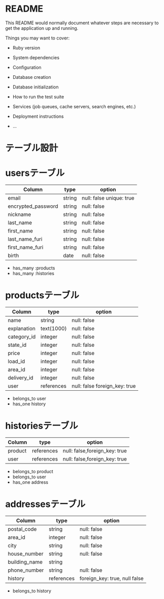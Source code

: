 # README

This README would normally document whatever steps are necessary to get the
application up and running.

Things you may want to cover:

* Ruby version

* System dependencies

* Configuration

* Database creation

* Database initialization

* How to run the test suite

* Services (job queues, cache servers, search engines, etc.)

* Deployment instructions

* ...


# テーブル設計

# usersテーブル

| Column             | type    | option                   |
| ------------------ | ------- | ------------------------ |
| email              | string  | null: false unique: true |
| encrypted_password | string  | null: false              |
| nickname           | string  | null: false              |
| last_name          | string  | null: false              |
| first_name         | string  | null: false              |
| last_name_furi     | string  | null: false              |
| first_name_furi    | string  | null: false              |
| birth              | date    | null: false              |

- has_many :products
- has_many :histories

# productsテーブル

| Column             | type          | option                        |
| ------------------ | ------------- | ----------------------------- |
| name               | string        | null: false                   |
| explanation        | text(1000)    | null: false                   |
| category_id        | integer       | null: false                   |
| state_id           | integer       | null: false                   |
| price              | integer       | null: false                   |
| load_id            | integer       | null: false                   |
| area_id            | integer       | null: false                   |
| delivery_id        | integer       | null: false                   |
| user               | references    | null: false foreign_key: true |


- belongs_to user
- has_one history


# historiesテーブル

| Column             | type       | option                        |
| ------------------ | ---------- | ----------------------------- |
| product            | references | null: false,foreign_key: true |
| user               | references | null: false,foreign_key: true |

- belongs_to product
- belongs_to user
- has_one address

# addressesテーブル

| Column             | type          | option                        |
| ------------------ | ------------- | ----------------------------- |
| postal_code        | string        | null: false                   |
| area_id            | integer       | null: false                   |
| city               | string        | null: false                   |
| house_number       | string        | null: false                   |
| building_name      | string        |                               |
| phone_number       | string        | null: false                   |
| history            | references    | foreign_key: true, null false |

- belongs_to history
